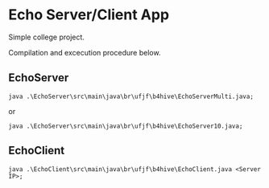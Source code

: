 # Echo Server/Client App

Simple college project.

Compilation and excecution procedure below.

## EchoServer

```shell
java .\EchoServer\src\main\java\br\ufjf\b4hive\EchoServerMulti.java;
```
or
```shell
java .\EchoServer\src\main\java\br\ufjf\b4hive\EchoServer10.java;
```

## EchoClient

```shell
java .\EchoClient\src\main\java\br\ufjf\b4hive\EchoClient.java <Server IP>;
```
